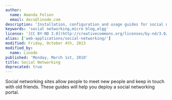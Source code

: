 ```yaml
---
author:
  name: Amanda Folson
  email: docs@linode.com
description: 'Installation, configuration and usage guides for social networking solutions.'
keywords: 'social networking,micro blog,elgg'
license: '[CC BY-ND 3.0](http://creativecommons.org/licenses/by-nd/3.0/us/)'
alias: ['web-applications/social-networking/']
modified: Friday, October 4th, 2013
modified_by:
  name: Linode
published: 'Monday, March 1st, 2010'
title: Social Networking
deprecated: true
---
```


Social networking sites allow people to meet new people and keep in touch with old friends. These guides will help you deploy a social networking portal.



